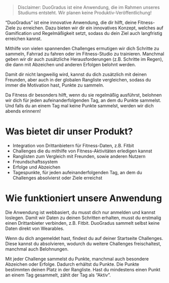 > Disclaimer: DuoGradus ist eine Anwendung, die im Rahmen unseres Studiums entsteht. Wir planen keine Produktiv-Veröffentlichung! 

“DuoGradus” ist eine innovative Anwendung, die dir hilft, deine Fitness-Ziele zu erreichen. Dazu bieten wir dir ein innovatives Konzept, welches auf Gamification und Regelmäßigkeit setzt, sodass du dein Ziel auch langfristig erreichen kannst.  

Mithilfe von vielen spannenden Challenges ermutigen wir dich Schritte zu sammeln, Fahrrad zu fahren oder im Fitness-Studio zu trainieren. Manchmal geben wir dir auch zusätzliche Herausforderungen (z.B. Schritte im Regen), die dann mit Abzeichen und anderen Erfolgen belohnt werden. 

Damit dir nicht langweilig wird, kannst du dich zusätzlich mit deinen Freunden, aber auch in der globalen Rangliste vergleichen, sodass du immer die Motivation hast, Punkte zu sammeln. 

Da Fitness dir besonders hilft, wenn du sie regelmäßig ausführst, belohnen wir dich für jeden aufeinanderfolgenden Tag, an dem du Punkte sammelst. Und falls du an einem Tag mal keine Punkte sammelst, werden wir dich abends erinnern! 

# Was bietet dir unser Produkt?
- Integration von Drittanbietern für Fitness-Daten, z.B. Fitbit 
- Challenges die du mithilfe von Fitness-Aktivitäten erledigen kannst 
- Ranglisten zum Vergleich mit Freunden, sowie anderen Nutzern 
- Freundschaftssystem 
- Erfolge und Abzeichen 
- Tagespunkte, für jeden aufeinanderfolgenden Tag, an dem du Challenges absolvierst oder Ziele erreichst 

# Wie funktioniert unsere Anwendung
Die Anwendung ist webbasiert, du musst dich nur anmelden und kannst loslegen. Damit wir Daten zu deinen Schritten erhalten, musst du erstmalig einen Drittanbieter verbinden, z.B. Fitbit. DuoGradus sammelt selbst keine Daten direkt von Wearables. 

Wenn du dich angemeldet hast, findest du auf deiner Startseite Challenges. Diese kannst du absolvieren, wodurch du weitere Challenges freischaltest, manchmal auch Belohnungen. 

Mit jeder Challenge sammelst du Punkte, manchmal auch besondere Abzeichen oder Erfolge. Dadurch erhältst du Punkte. Die Punkte bestimmten deinen Platz in der Rangliste. Hast du mindestens einen Punkt an einem Tag gesammelt, zählt der Tag als “Aktiv”. 

